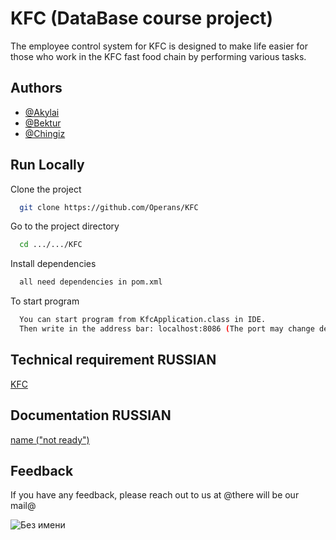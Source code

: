 # KFC (DataBase course project)

The employee control system for KFC is designed to make life easier for those who work in the KFC fast food chain by performing various tasks.


## Authors

- [@Akylai](https://github.com/AkkisRa)
- [@Bektur](https://github.com/BekturMaasaliev)
- [@Chingiz](https://github.com/Operans)

## Run Locally

Clone the project

```bash
  git clone https://github.com/Operans/KFC
```

Go to the project directory

```bash
  cd .../.../KFC
```

Install dependencies

```bash
  all need dependencies in pom.xml
```

To start program

```bash
  You can start program from KfcApplication.class in IDE.
  Then write in the address bar: localhost:8086 (The port may change depending on what you specified in application.properties)
```

  ## Technical requirement RUSSIAN

[KFC](https://docs.google.com/document/d/1-ZLSsOMkuq5MxGo1SS_3LuVPwi6DY3qcDNPD5UYPF8Y/edit?usp=sharing)

## Documentation RUSSIAN

[name ("not ready")](link)


## Feedback

If you have any feedback, please reach out to us at @there will be our mail@

![Без имени](https://user-images.githubusercontent.com/97016997/233830784-5f453e8d-c3d6-4a3f-a2f7-6295f93b07c3.png)


